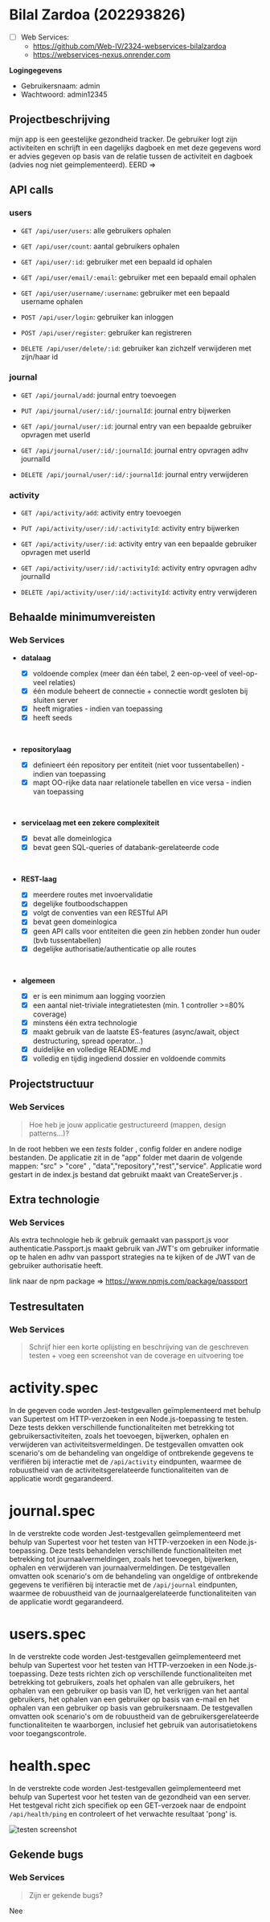# Bilal Zardoa (202293826)

- [ ] Web Services:
  - <https://github.com/Web-IV/2324-webservices-bilalzardoa>
  - <https://webservices-nexus.onrender.com>

**Logingegevens**

- Gebruikersnaam: admin
- Wachtwoord: admin12345

## Projectbeschrijving

mijn app is een geestelijke gezondheid tracker. De gebruiker logt zijn activiteiten en schrijft in een dagelijks dagboek en met deze gegevens word er advies gegeven op basis van de relatie tussen de activiteit en dagboek (advies nog niet geimplementeerd). EERD => 


## API calls

### users

- `GET /api/user/users`: alle gebruikers ophalen
- `GET /api/user/count`: aantal gebruikers ophalen
- `GET /api/user/:id`: gebruiker met een bepaald id ophalen
- `GET /api/user/email/:email`: gebruiker met een bepaald email ophalen
- `GET /api/user/username/:username`: gebruiker met een bepaald username ophalen

- `POST /api/user/login`: gebruiker kan inloggen
- `POST /api/user/register`: gebruiker kan registreren

- `DELETE /api/user/delete/:id`: gebruiker kan zichzelf verwijderen met zijn/haar id

### journal

- `GET /api/journal/add`: journal entry toevoegen 
- `PUT /api/journal/user/:id/:journalId`: journal entry bijwerken
- `GET /api/journal/user/:id`: journal entry van een bepaalde gebruiker opvragen met userId
- `GET /api/journal/user/:id/:journalId`: journal entry opvragen adhv journalId

- `DELETE /api/journal/user/:id/:journalId`: journal entry verwijderen 


### activity

- `GET /api/activity/add`: activity entry toevoegen 
- `PUT /api/activity/user/:id/:activityId`: activity entry bijwerken
- `GET /api/activity/user/:id`: activity entry van een bepaalde gebruiker opvragen met userId
- `GET /api/activity/user/:id/:activityId`: activity entry opvragen adhv journalId

- `DELETE /api/activity/user/:id/:activityId`: activity entry verwijderen 


## Behaalde minimumvereisten

### Web Services

- **datalaag**

  - [x] voldoende complex (meer dan één tabel, 2 een-op-veel of veel-op-veel relaties)
  - [x] één module beheert de connectie + connectie wordt gesloten bij sluiten server
  - [x] heeft migraties - indien van toepassing
  - [x] heeft seeds
<br />

- **repositorylaag**

  - [x] definieert één repository per entiteit (niet voor tussentabellen) - indien van toepassing
  - [x] mapt OO-rijke data naar relationele tabellen en vice versa - indien van toepassing
<br />

- **servicelaag met een zekere complexiteit**

  - [x] bevat alle domeinlogica
  - [x] bevat geen SQL-queries of databank-gerelateerde code
<br />

- **REST-laag**

  - [x] meerdere routes met invoervalidatie
  - [x] degelijke foutboodschappen
  - [x] volgt de conventies van een RESTful API
  - [x] bevat geen domeinlogica
  - [x] geen API calls voor entiteiten die geen zin hebben zonder hun ouder (bvb tussentabellen)
  - [x] degelijke authorisatie/authenticatie op alle routes
<br />

- **algemeen**

  - [x] er is een minimum aan logging voorzien
  - [x] een aantal niet-triviale integratietesten (min. 1 controller >=80% coverage)
  - [x] minstens één extra technologie
  - [x] maakt gebruik van de laatste ES-features (async/await, object destructuring, spread operator...)
  - [x] duidelijke en volledige README.md
  - [x] volledig en tijdig ingediend dossier en voldoende commits

## Projectstructuur

### Web Services

> Hoe heb je jouw applicatie gestructureerd (mappen, design patterns...)?

In de root hebben we een _tests_ folder , config folder en andere nodige bestanden.
De applicatie zit in de "app" folder met daarin de volgende mappen: "src" > "core" , "data","repository","rest","service". Applicatie word gestart in de index.js bestand dat gebruikt maakt van CreateServer.js  .

## Extra technologie

### Web Services


Als extra technologie heb ik gebruik gemaakt van passport.js voor authenticatie.Passport.js maakt gebruik van JWT's om gebruiker informatie op te halen en adhv van passport strategies na te kijken of de JWT van de gebruiker authorisatie heeft.

link naar de npm package =>  https://www.npmjs.com/package/passport

## Testresultaten

### Web Services

> Schrijf hier een korte oplijsting en beschrijving van de geschreven testen + voeg een screenshot van de coverage en uitvoering toe


# activity.spec
In de gegeven code worden Jest-testgevallen geïmplementeerd met behulp van Supertest om HTTP-verzoeken in een Node.js-toepassing te testen. Deze tests dekken verschillende functionaliteiten met betrekking tot gebruikersactiviteiten, zoals het toevoegen, bijwerken, ophalen en verwijderen van activiteitsvermeldingen. De testgevallen omvatten ook scenario's om de behandeling van ongeldige of ontbrekende gegevens te verifiëren bij interactie met de `/api/activity` eindpunten, waarmee de robuustheid van de activiteitsgerelateerde functionaliteiten van de applicatie wordt gegarandeerd.

# journal.spec
In de verstrekte code worden Jest-testgevallen geïmplementeerd met behulp van Supertest voor het testen van HTTP-verzoeken in een Node.js-toepassing. Deze tests behandelen verschillende functionaliteiten met betrekking tot journaalvermeldingen, zoals het toevoegen, bijwerken, ophalen en verwijderen van journaalvermeldingen. De testgevallen omvatten ook scenario's om de behandeling van ongeldige of ontbrekende gegevens te verifiëren bij interactie met de `/api/journal` eindpunten, waarmee de robuustheid van de journaalgerelateerde functionaliteiten van de applicatie wordt gegarandeerd.

# users.spec
In de verstrekte code worden Jest-testgevallen geïmplementeerd met behulp van Supertest voor het testen van HTTP-verzoeken in een Node.js-toepassing. Deze tests richten zich op verschillende functionaliteiten met betrekking tot gebruikers, zoals het ophalen van alle gebruikers, het ophalen van een gebruiker op basis van ID, het verkrijgen van het aantal gebruikers, het ophalen van een gebruiker op basis van e-mail en het ophalen van een gebruiker op basis van gebruikersnaam. De testgevallen omvatten ook scenario's om de robuustheid van de gebruikersgerelateerde functionaliteiten te waarborgen, inclusief het gebruik van autorisatietokens voor toegangscontrole.

# health.spec
In de verstrekte code worden Jest-testgevallen geïmplementeerd met behulp van Supertest voor het testen van de gezondheid van een server. Het testgeval richt zich specifiek op een GET-verzoek naar de endpoint `/api/health/ping` en controleert of het verwachte resultaat 'pong' is.


![testen screenshot ](testen.png)

## Gekende bugs

### Web Services

> Zijn er gekende bugs?

Nee